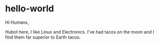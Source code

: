 hello-world
===========

Hi Humans,

Hubot here, I like Linux and Electronics. I've had tacos on the moon and I find them far superior to Earth tacos.
